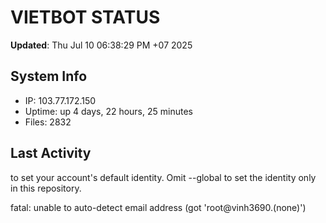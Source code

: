 # VIETBOT STATUS
**Updated**: Thu Jul 10 06:38:29 PM +07 2025

## System Info
- IP: 103.77.172.150
- Uptime: up 4 days, 22 hours, 25 minutes
- Files: 2832

## Last Activity

to set your account's default identity.
Omit --global to set the identity only in this repository.

fatal: unable to auto-detect email address (got 'root@vinh3690.(none)')
